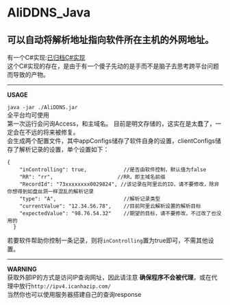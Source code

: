 # AliDDNS_Java

可以自动将解析地址指向软件所在主机的外网地址。  
---  

有一个C#实现:[已归档C#实现](https://github.com/keeptpa/AliDDNS_Csharp)  
这个C#实现的存在，是由于有一个傻子先动的是手而不是脑子去思考跨平台问题而导致的产物。

---  
__USAGE__  

`java -jar ./AliDDNS.jar`  
全平台均可使用  
第一次运行会问询Access，和主域名。 目前是明文存储的，这实在是太蠢了，一定会在不远的将来被修复。  
会生成两个配置文件，其中appConfigs储存了软件自身的设置，clientConfigs储存了解析记录的设置，单个设置如下：  

```
{
    "inControlling": true,            //是否由软件控制，默认值为false  
    "RR": "rr",                     //RR，即主域名前缀  
    "RecordId": "73xxxxxxxx0029824", //该记录在阿里云的ID，请不要修改，除非你想得到如盘丝洞一样混乱的解析记录  
    "type": "A",                      //解析记录类型  
    "currentValue": "12.34.56.78",    //目前阿里云解析设置的解析目标
    "expectedValue": "98.76.54.32"    //期望的目标，请不要修改，不过改了也没用的
  }
```  
  
若要软件帮助你控制一条记录，则将`inControlling`置为true即可，不需其他设置。 

---
__WARNING__  
获取外部IP的方式是访问IP查询网址，因此请注意 __确保程序不会被代理__，或在代理中放行`http://ipv4.icanhazip.com/`  
当然你也可以使用服务器搭建自己的查询response  
